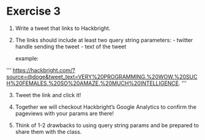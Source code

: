 Exercise 3
==========

1. Write a tweet that links to Hackbright.

2. The links should include at least two query string parameters:
       - twitter handle sending the tweet
       - text of the tweet

    example: 
    
'''
https://hackbright.com/?source=@doge&tweet_text=VERY%20PROGRAMMING.%20WOW.%20SUCH%20FEMALES.%20SO%20AMAZE.%20MUCH%20INTELLIGENCE.
'''
       
3. Tweet the link and click it!

4. Together we will checkout Hackbright’s Google Analytics to confirm the pageviews with your params are there!

5. Think of 1-2 drawbacks to using query string params and be prepared to share them with the class.